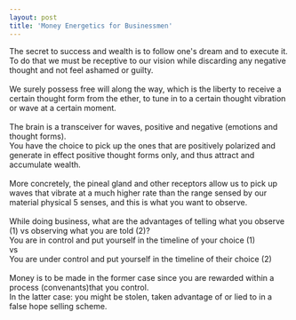 ```yaml
---
layout: post
title: 'Money Energetics for Businessmen'
---
```


The secret to success and wealth is to follow one's dream and to execute it.<br>
To do that we must be receptive to our vision while discarding any negative thought and not feel ashamed or guilty.
<br><br>
We surely possess free will along the way, which is the liberty to receive a certain thought form from the ether, 
to tune in to a certain thought vibration or wave at a certain moment.
<Br><Br>
The brain is a transceiver for waves, positive and negative (emotions and thought forms).<br>
You have the choice to pick up the ones that are positively polarized and generate in effect positive thought forms only, 
and thus attract and accumulate wealth.
<br><br>
More concretely, the pineal gland and other receptors allow us to pick up waves that vibrate at a much higher rate than the range sensed by our material physical 5 senses,
and this is what you want to observe.
<br><br>
While doing business, what are the advantages of telling what you observe (1) vs observing what you are told (2)? <br>
You are in control and put yourself in the timeline of your choice (1) <br>
vs <br>
You are under control and put yourself in the timeline of their choice (2)
<br> <br>
Money is to be made in the former case since you are rewarded within a process (convenants)that you control.
<br>
In the latter case: you might be stolen, taken advantage of or lied to in a false hope selling scheme.
